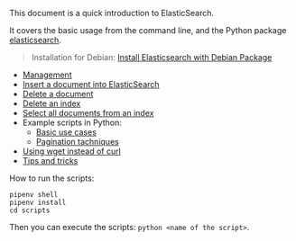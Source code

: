 This document is a quick introduction to ElasticSearch.

It covers the basic usage from the command line, and the Python package [elasticsearch](https://elasticsearch-py.readthedocs.io/en/v7.14.0/).

> Installation for Debian: [Install Elasticsearch with Debian Package](https://www.elastic.co/guide/en/elasticsearch/reference/current/deb.html)

* [Management](doc/management.md)
* [Insert a document into ElasticSearch](doc/insert.md)
* [Delete a document](doc/delete.md)
* [Delete an index](doc/delete-index.md)
* [Select all documents from an index](doc/select-all-from-index.md)
* Example scripts in Python:
    * [Basic use cases](scripts/basic.py)
    * [Pagination tachniques](scripts/paginate.py)
* [Using wget instead of curl](doc/wget.md)
* [Tips and tricks](doc/tips-and-tricks.md)

How to run the scripts:

```shell
pipenv shell
pipenv install
cd scripts
```

Then you can execute the scripts: `python <name of the script>`.
